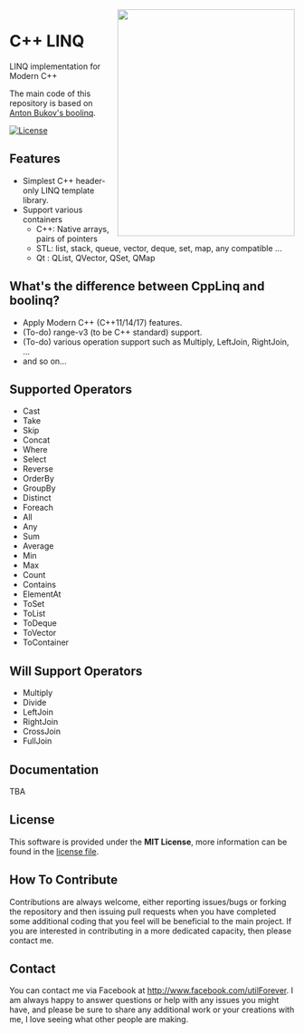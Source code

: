 <img src="https://github.com/utilForever/CppLinq/blob/master/CppLinqLogo.png" align="right" width="313" height="400" />

# C++ LINQ

LINQ implementation for Modern C++

The main code of this repository is based on [Anton Bukov's boolinq](https://github.com/k06a/boolinq).

[![License](https://img.shields.io/badge/Licence-MIT-blue.svg)](https://github.com/utilForever/CppLinq/blob/master/LICENSE)

## Features

* Simplest C++ header-only LINQ template library. 
* Support various containers
  * C++: Native arrays, pairs of pointers
  * STL: list, stack, queue, vector, deque, set, map, any compatible ...
  * Qt : QList, QVector, QSet, QMap

## What's the difference between CppLinq and boolinq?

* Apply Modern C++ (C++11/14/17) features.
* (To-do) range-v3 (to be C++ standard) support.
* (To-do) various operation support such as Multiply, LeftJoin, RightJoin, ...
* and so on...

## Supported Operators

* Cast
* Take
* Skip
* Concat
* Where
* Select
* Reverse
* OrderBy
* GroupBy
* Distinct
* Foreach
* All
* Any
* Sum
* Average
* Min
* Max
* Count
* Contains
* ElementAt
* ToSet
* ToList
* ToDeque
* ToVector
* ToContainer

## Will Support Operators

* Multiply
* Divide
* LeftJoin
* RightJoin
* CrossJoin
* FullJoin

## Documentation

TBA

## License

This software is provided under the **MIT License**, more information can be found in the [license file](https://github.com/utilForever/CppLinq/blob/master/LICENSE).

## How To Contribute

Contributions are always welcome, either reporting issues/bugs or forking the repository and then issuing pull requests when you have completed some additional coding that you feel will be beneficial to the main project. If you are interested in contributing in a more dedicated capacity, then please contact me.

## Contact

You can contact me via Facebook at http://www.facebook.com/utilForever. I am always happy to answer questions or help with any issues you might have, and please be sure to share any additional work or your creations with me, I love seeing what other people are making.